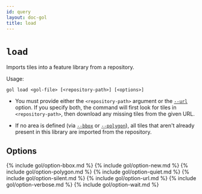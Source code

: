```yaml
---
id: query
layout: doc-gol
title: load
---
```


# `load`

Imports tiles into a feature library from a repository.

Usage:

    gol load <gol-file> [<repository-path>] [<options>]

- You must provide either the `<repository-path>` argument or the [`--url`](#option-url) option. If you specify both, the command will first look for tiles in `<repository-path>`, then download any missing tiles from the given URL. 

- If no area is defined (via [`--bbox`](#option-bbox) or [`--polygon`](#option-polygon)),
  all tiles that aren't already present in this library are imported from the repository.

## Options

{% include gol/option-bbox.md %}
{% include gol/option-new.md %}
{% include gol/option-polygon.md %}
{% include gol/option-quiet.md %}
{% include gol/option-silent.md %}
{% include gol/option-url.md %}
{% include gol/option-verbose.md %}
{% include gol/option-wait.md %}

